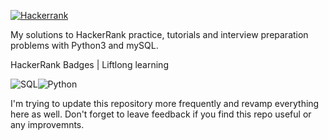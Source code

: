 [![Hackerrank](https://github.com/Kanangnut/hackerrank-solutions/assets/130201193/1cb4611c-aa7a-405a-976b-2b5a9edde409)](https://www.hackerrank.com/kanangnut_s?hr_r=1)

My solutions to HackerRank practice, tutorials and interview preparation problems with Python3 and mySQL.

HackerRank Badges | Liftlong learning

![SQL](https://github.com/Kanangnut/hackerrank-solutions/assets/130201193/838bb659-fb1e-46cd-a284-fe307db79e4d)![Python](https://github.com/Kanangnut/hackerrank-solutions/assets/130201193/a0484a56-6179-41d4-8ea9-aeae0d1512ef)

I'm trying to update this repository more frequently and revamp everything here as well.
Don't forget to leave feedback if you find this repo useful or any improvemnts.

